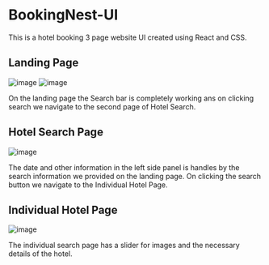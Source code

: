 # BookingNest-UI
This is a hotel booking 3 page website UI created using React and CSS.

 ## Landing Page
![image](https://user-images.githubusercontent.com/63946672/180276412-3399c06a-131c-45ec-826d-7c1baa903963.png) 
![image](https://user-images.githubusercontent.com/63946672/180276872-631d2812-6b53-4509-a119-889546aa504a.png)

On the landing page the Search bar is completely working ans on clicking search we navigate to the second page of Hotel Search.

## Hotel Search Page

![image](https://user-images.githubusercontent.com/63946672/180277207-c3fb4d7c-4b40-4af3-8245-af47a3840c3e.png)

The date and other information in the left side panel is handles by the search information we provided on the landing page. On clicking the search button we navigate to the Individual Hotel Page.

## Individual Hotel Page

![image](https://user-images.githubusercontent.com/63946672/180277493-04dd9d95-8d86-4fdb-b70c-d0b2e4c455a6.png)

The individual search page has a slider for images and the necessary details of the hotel.
